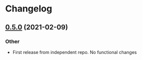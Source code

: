 # Changelog

## [0.5.0](https://www.github.com/forcedotcom/soql-language-server/compare/v0.3.4...v0.5.0) (2021-02-09)


### Other

* First release from independent repo. No functional changes

